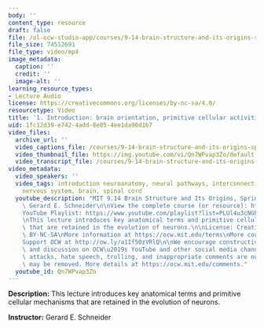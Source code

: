 ```yaml
---
body: ''
content_type: resource
draft: false
file: /ol-ocw-studio-app/courses/9-14-brain-structure-and-its-origins-spring-2014/mit9_14s14_lec01_360p_16_9.mp4
file_size: 74512691
file_type: video/mp4
image_metadata:
  caption: ''
  credit: ''
  image-alt: ''
learning_resource_types:
- Lecture Audio
license: https://creativecommons.org/licenses/by-nc-sa/4.0/
resourcetype: Video
title: '1. Introduction: brain orientation, primitive cellular activities'
uid: 1fc12d39-e742-4add-8e05-4ee1da96d1b7
video_files:
  archive_url: ''
  video_captions_file: /courses/9-14-brain-structure-and-its-origins-spring-2014/mit9_14s14_lec01_captions.vtt
  video_thumbnail_file: https://img.youtube.com/vi/Qn7WPvap3Zo/default.jpg
  video_transcript_file: /courses/9-14-brain-structure-and-its-origins-spring-2014/mit9_14s14_lec01_transcript.pdf
video_metadata:
  video_speakers: ''
  video_tags: introduction neuroanatomy, neural pathways, interconnections, central
    nervous system, brain, spinal cord
  youtube_description: "MIT 9.14 Brain Structure and Its Origins, Spring 2014\nInstructor:\
    \ Gerard E. Schneider\n\nView the complete course (or resource): https://ocw.mit.edu/9-14S14\n\
    YouTube Playlist: https://www.youtube.com/playlist?list=PLUl4u3cNGP62ABe0O-0qtaHHxyKQi1ZwR\n\
    \nThis lecture introduces key anatomical terms and primitive cellular mechanisms\
    \ that are retained in the evolution of neurons.\n\nLicense: Creative Commons\
    \ BY-NC-SA\nMore information at https://ocw.mit.edu/terms\nMore courses at https://ocw.mit.edu\n\
    Support OCW at http://ow.ly/a1If50zVRlQ\n\nWe encourage constructive comments\
    \ and discussion on OCW\u2019s YouTube and other social media channels. Personal\
    \ attacks, hate speech, trolling, and inappropriate comments are not allowed and\
    \ may be removed. More details at https://ocw.mit.edu/comments."
  youtube_id: Qn7WPvap3Zo
---
```

**Description:** This lecture introduces key anatomical terms and primitive cellular mechanisms that are retained in the evolution of neurons.

**Instructor:** Gerard E. Schneider